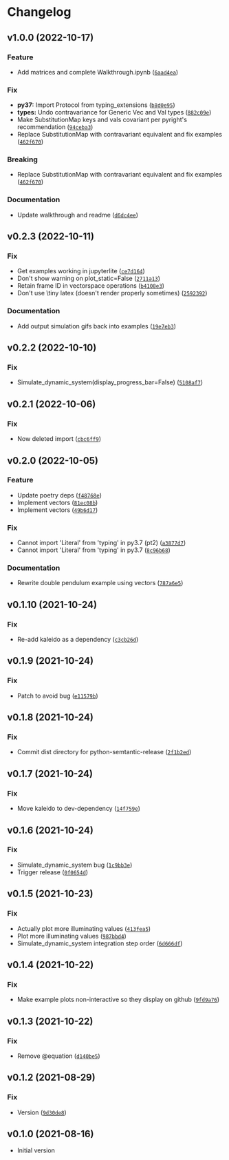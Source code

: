# Changelog

<!--next-version-placeholder-->

## v1.0.0 (2022-10-17)
### Feature
* Add matrices and complete Walkthrough.ipynb ([`6aad4ea`](https://github.com/CallumJHays/mathpad/commit/6aad4eabe2bf53fd89c0b7732d1663f006ea8c0e))

### Fix
* **py37:** Import Protocol from typing_extensions ([`b8d0e95`](https://github.com/CallumJHays/mathpad/commit/b8d0e95a96c64adda56a19efdb9309238cd29efb))
* **types:** Undo contravariance for Generic Vec and Val types ([`882c09e`](https://github.com/CallumJHays/mathpad/commit/882c09e1f112fe6b993dd2b45b509476b8759539))
* Make SubstitutionMap keys and vals covariant per pyright's recommendation ([`94ceba3`](https://github.com/CallumJHays/mathpad/commit/94ceba3af36787e0067b70eb8fda6e083a164b83))
* Replace SubstitutionMap with contravariant equivalent and fix examples ([`462f670`](https://github.com/CallumJHays/mathpad/commit/462f670ccf532be6c0b41c190ff4489a371ec501))

### Breaking
* Replace SubstitutionMap with contravariant equivalent and fix examples ([`462f670`](https://github.com/CallumJHays/mathpad/commit/462f670ccf532be6c0b41c190ff4489a371ec501))

### Documentation
* Update walkthrough and readme ([`d6dc4ee`](https://github.com/CallumJHays/mathpad/commit/d6dc4ee9f534797b3978d3b38abf8a7af3b916f1))

## v0.2.3 (2022-10-11)
### Fix
* Get examples working in jupyterlite ([`ce7d164`](https://github.com/CallumJHays/mathpad/commit/ce7d1640b069ff0d91f532679b0fe20a1468082a))
* Don't show warning on plot_static=False ([`2711a13`](https://github.com/CallumJHays/mathpad/commit/2711a139fcff3c529583b8fb03de0caaa4327af0))
* Retain frame ID in vectorspace operations ([`b4108e3`](https://github.com/CallumJHays/mathpad/commit/b4108e36707aa131e28da44120afac87d2daec95))
* Don't use \\tiny latex (doesn't render properly sometimes) ([`2592392`](https://github.com/CallumJHays/mathpad/commit/25923927c9cebf2a3b64c41d398c453d6568956e))

### Documentation
* Add output simulation gifs back into examples ([`19e7eb3`](https://github.com/CallumJHays/mathpad/commit/19e7eb3a7127eeab5ba89ef8bab4552bcbb064d2))

## v0.2.2 (2022-10-10)
### Fix
* Simulate_dynamic_system(display_progress_bar=False) ([`5108af7`](https://github.com/CallumJHays/mathpad/commit/5108af7d9cdae43715d08694b7a31fd35eacec02))

## v0.2.1 (2022-10-06)
### Fix
* Now deleted import ([`cbc6ff9`](https://github.com/CallumJHays/mathpad/commit/cbc6ff9a2ea6a0d153f335d204cd5ee58f64c285))

## v0.2.0 (2022-10-05)
### Feature
* Update poetry deps ([`f48768e`](https://github.com/CallumJHays/mathpad/commit/f48768ef3ca05ca457a62ae1e87ad8349d18b2dc))
* Implement vectors ([`81ec08b`](https://github.com/CallumJHays/mathpad/commit/81ec08bc4e7f73960ad7dec209fd0379cf4ce312))
* Implement vectors ([`49b6d17`](https://github.com/CallumJHays/mathpad/commit/49b6d17073bb81a604946a3ba484fe7b908e3c39))

### Fix
* Cannot import 'Literal' from 'typing' in py3.7 (pt2) ([`a3877d7`](https://github.com/CallumJHays/mathpad/commit/a3877d7cd266894f8c8373be391a318499b24bc2))
* Cannot import 'Literal' from 'typing' in py3.7 ([`8c96b68`](https://github.com/CallumJHays/mathpad/commit/8c96b684a280f0860b5f3f5bc47b5661fb63353a))

### Documentation
* Rewrite double pendulum example using vectors ([`787a6e5`](https://github.com/CallumJHays/mathpad/commit/787a6e57f466cb2b225f60c2cc1a959a8f9b7294))

## v0.1.10 (2021-10-24)
### Fix
* Re-add kaleido as a dependency ([`c3cb26d`](https://github.com/CallumJHays/mathpad/commit/c3cb26d3af320fdc2ac27569815424b455c74edb))

## v0.1.9 (2021-10-24)
### Fix
* Patch to avoid bug ([`e11579b`](https://github.com/CallumJHays/mathpad/commit/e11579bf0e48de8f09d068d7154480aca98f3fa9))

## v0.1.8 (2021-10-24)
### Fix
* Commit dist directory for python-semtantic-release ([`2f1b2ed`](https://github.com/CallumJHays/mathpad/commit/2f1b2ed85580182f4d9f91f226f737e5b1a8214b))

## v0.1.7 (2021-10-24)
### Fix
* Move kaleido to dev-dependency ([`14f759e`](https://github.com/CallumJHays/mathpad/commit/14f759e017e535007b1089cf78432fa9b63acc0a))

## v0.1.6 (2021-10-24)
### Fix
* Simulate_dynamic_system bug ([`1c9bb3e`](https://github.com/CallumJHays/mathpad/commit/1c9bb3e132001e0cac7640f1e5d4cdd124ee962e))
* Trigger release ([`0f0654d`](https://github.com/CallumJHays/mathpad/commit/0f0654da2d858372491e97c77809fa1a624757c5))

## v0.1.5 (2021-10-23)
### Fix
* Actually plot more illuminating values ([`413fea5`](https://github.com/CallumJHays/mathpad/commit/413fea5185345bb4481b2095a397be8a0ced11cd))
* Plot more illuminating values ([`987bbd4`](https://github.com/CallumJHays/mathpad/commit/987bbd4d80cae10960b98c7348168f5b3c2c79cd))
* Simulate_dynamic_system integration step order ([`6d666df`](https://github.com/CallumJHays/mathpad/commit/6d666df504e1a6e6a5313f78a3502777f5f1c850))

## v0.1.4 (2021-10-22)
### Fix
* Make example plots non-interactive so they display on github ([`9fd9a76`](https://github.com/CallumJHays/mathpad/commit/9fd9a760b37323efb167fdbd80b6285e552d266f))

## v0.1.3 (2021-10-22)
### Fix
* Remove @equation ([`d140be5`](https://github.com/CallumJHays/mathpad/commit/d140be505b8f878fad9e07bcba76585991c13328))

## v0.1.2 (2021-08-29)
### Fix
* Version ([`9d30de8`](https://github.com/CallumJHays/mathpad/commit/9d30de8b293d1cc908ad96f542e76825a7d75a17))

## v0.1.0 (2021-08-16)

-   Initial version
